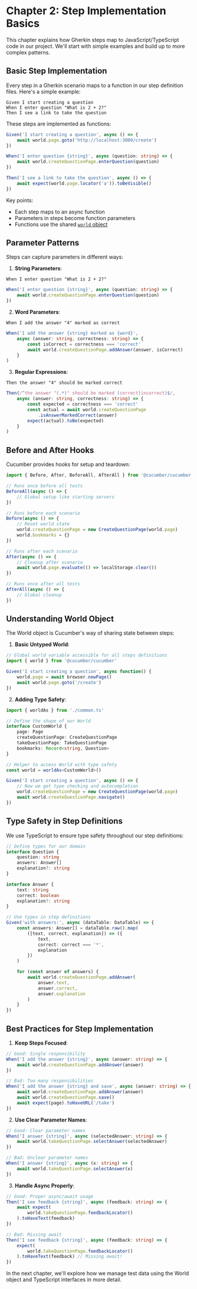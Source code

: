 # Chapter 2: Step Implementation Basics

This chapter explains how Gherkin steps map to JavaScript/TypeScript code in our project. We'll start with simple examples and build up to more complex patterns.

## Basic Step Implementation

Every step in a Gherkin scenario maps to a function in our step definition files. Here's a simple example:

```gherkin
Given I start creating a question
When I enter question "What is 2 + 2?"
Then I see a link to take the question
```

These steps are implemented as functions:

```typescript
Given('I start creating a question', async () => {
    await world.page.goto('http://localhost:3000/create')
})

When('I enter question {string}', async (question: string) => {
    await world.createQuestionPage.enterQuestion(question)
})

Then('I see a link to take the question', async () => {
    await expect(world.page.locator('a')).toBeVisible()
})
```

Key points:
- Each step maps to an async function
- Parameters in steps become function parameters
- Functions use the shared [`world` object](#understanding-world-object)

## Parameter Patterns

Steps can capture parameters in different ways:

1. **String Parameters**:
```gherkin
When I enter question "What is 2 + 2?"
```
```typescript
When('I enter question {string}', async (question: string) => {
    await world.createQuestionPage.enterQuestion(question)
})
```

2. **Word Parameters**:
```gherkin
When I add the answer "4" marked as correct
```
```typescript
When('I add the answer {string} marked as {word}',
    async (answer: string, correctness: string) => {
        const isCorrect = correctness === 'correct'
        await world.createQuestionPage.addAnswer(answer, isCorrect)
    }
)
```

3. **Regular Expressions**:
```gherkin
Then the answer "4" should be marked correct
```
```typescript
Then(/^the answer "(.*)" should be marked (correct|incorrect)$/,
    async (answer: string, correctness: string) => {
        const expected = correctness === 'correct'
        const actual = await world.createQuestionPage
            .isAnswerMarkedCorrect(answer)
        expect(actual).toBe(expected)
    }
)
```

## Before and After Hooks

Cucumber provides hooks for setup and teardown:

```typescript
import { Before, After, BeforeAll, AfterAll } from '@cucumber/cucumber'

// Runs once before all tests
BeforeAll(async () => {
    // Global setup like starting servers
})

// Runs before each scenario
Before(async () => {
    // Reset world state
    world.createQuestionPage = new CreateQuestionPage(world.page)
    world.bookmarks = {}
})

// Runs after each scenario
After(async () => {
    // Cleanup after scenario
    await world.page.evaluate(() => localStorage.clear())
})

// Runs once after all tests
AfterAll(async () => {
    // Global cleanup
})
```

## Understanding World Object

The World object is Cucumber's way of sharing state between steps:

1. **Basic Untyped World**:
```typescript
// Global world variable accessible for all steps definitions
import { world } from '@cucumber/cucumber'

Given('I start creating a question', async function() {
    world.page = await browser.newPage()
    await world.page.goto('/create')
})
```

2. **Adding Type Safety**:
```typescript
import { worldAs } from './common.ts'

// Define the shape of our World
interface CustomWorld {
    page: Page
    createQuestionPage: CreateQuestionPage
    takeQuestionPage: TakeQuestionPage
    bookmarks: Record<string, Question>
}

// Helper to access World with type safety
const world = worldAs<CustomWorld>()

Given('I start creating a question', async () => {
    // Now we get type checking and autocompletion
    world.createQuestionPage = new CreateQuestionPage(world.page)
    await world.createQuestionPage.navigate()
})
```

## Type Safety in Step Definitions

We use TypeScript to ensure type safety throughout our step definitions:

```typescript
// Define types for our domain
interface Question {
    question: string
    answers: Answer[]
    explanation?: string
}

interface Answer {
    text: string
    correct: boolean
    explanation?: string
}

// Use types in step definitions
Given('with answers:', async (dataTable: DataTable) => {
    const answers: Answer[] = dataTable.raw().map(
        ([text, correct, explanation]) => ({
            text,
            correct: correct === '*',
            explanation
        })
    )

    for (const answer of answers) {
        await world.createQuestionPage.addAnswer(
            answer.text,
            answer.correct,
            answer.explanation
        )
    }
})
```

## Best Practices for Step Implementation

1. **Keep Steps Focused**:
```typescript
// Good: Single responsibility
When('I add the answer {string}', async (answer: string) => {
    await world.createQuestionPage.addAnswer(answer)
})

// Bad: Too many responsibilities
When('I add the answer {string} and save', async (answer: string) => {
    await world.createQuestionPage.addAnswer(answer)
    await world.createQuestionPage.save()
    await expect(page).toHaveURL('/take')
})
```

2. **Use Clear Parameter Names**:
```typescript
// Good: Clear parameter names
When('I answer {string}', async (selectedAnswer: string) => {
    await world.takeQuestionPage.selectAnswer(selectedAnswer)
})

// Bad: Unclear parameter names
When('I answer {string}', async (x: string) => {
    await world.takeQuestionPage.selectAnswer(x)
})
```

3. **Handle Async Properly**:
```typescript
// Good: Proper async/await usage
Then('I see feedback {string}', async (feedback: string) => {
    await expect(
        world.takeQuestionPage.feedbackLocator()
    ).toHaveText(feedback)
})

// Bad: Missing await
Then('I see feedback {string}', async (feedback: string) => {
    expect(
        world.takeQuestionPage.feedbackLocator()
    ).toHaveText(feedback) // Missing await!
})
```

In the next chapter, we'll explore how we manage test data using the World object and TypeScript interfaces in more detail.
